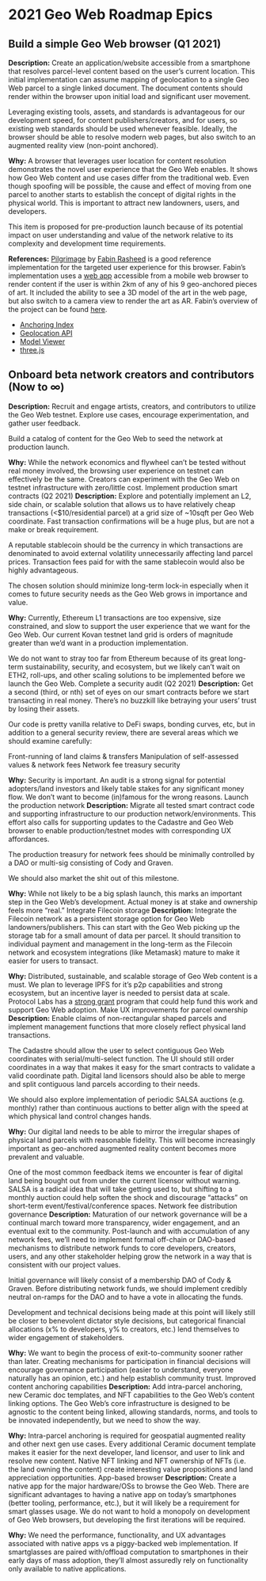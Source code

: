 # 2021 Geo Web Roadmap Epics

## Build a simple Geo Web browser (Q1 2021)

**Description:** Create an application/website accessible from a smartphone that resolves parcel-level content based on the user’s current location. This initial implementation can assume mapping of geolocation to a single Geo Web parcel to a single linked document. The document contents should render within the browser upon initial load and significant user movement.

Leveraging existing tools, assets, and standards is advantageous for our development speed, for content publishers/creators, and for users, so existing web standards should be used whenever feasible. Ideally, the browser should be able to resolve modern web pages, but also switch to an augmented reality view (non-point anchored).

**Why:** A browser that leverages user location for content resolution demonstrates the novel user experience that the Geo Web enables. It shows how Geo Web content and use cases differ from the traditional web. Even though spoofing will be possible, the cause and effect of moving from one parcel to another starts to establish the concept of digital rights in the physical world. This is important to attract new landowners, users, and developers. 

This item is proposed for pre-production launch because of its potential impact on user understanding and value of the network relative to its complexity and development time requirements.

**References:** [Pilgrimage](https://github.com/nurecas/pilgrimage) by [Fabin Rasheed](https://twitter.com/fabinrasheed) is a good reference implementation for the targeted user experience for this browser. Fabin’s implementation uses a [web app](https://nurecas.github.io/pilgrimage/) accessible from a mobile web browser to render content if the user is within 2km of any of his 9 geo-anchored pieces of art. It included the ability to see a 3D model of the art in the web page, but also switch to a camera view to render the art as AR. Fabin’s overview of the project can be found [here](https://nurecas.com/pilgrimage).

* [Anchoring Index](https://github.com/nurecas/pilgrimage/blob/master/index.html)
* [Geolocation API](https://www.w3schools.com/html/html5_geolocation.asp)
* [Model Viewer](https://modelviewer.dev/)
* [three.js](https://threejs.org/)

## Onboard beta network creators and contributors (Now to ∞)

**Description:** Recruit and engage artists, creators, and contributors to utilize the Geo Web testnet. Explore use cases, encourage experimentation, and gather user feedback. 

Build a catalog of content for the Geo Web to seed the network at production launch.

**Why:** While the network economics and flywheel can’t be tested without real money involved, the browsing user experience on testnet can effectively be the same. Creators can experiment with the Geo Web on testnet infrastructure with zero/little cost. 
Implement production smart contracts (Q2 2021)
**Description:** Explore and potentially implement an L2, side chain, or scalable solution that allows us to have relatively cheap transactions (<$10/residential parcel) at a grid size of ~10sqft per Geo Web coordinate.  Fast transaction confirmations will be a huge plus, but are not a make or break requirement. 

A reputable stablecoin should be the currency in which transactions are denominated to avoid external volatility unnecessarily affecting land parcel prices. Transaction fees paid for with the same stablecoin would also be highly advantageous.

The chosen solution should minimize long-term lock-in especially when it comes to future security needs as the Geo Web grows in importance and value.

**Why:** Currently, Ethereum L1 transactions are too expensive, size constrained, and slow to support the user experience that we want for the Geo Web. Our current Kovan testnet land grid is orders of magnitude greater than we’d want in a production implementation. 

We do not want to stray too far from Ethereum because of its great long-term sustainability, security, and ecosystem, but we likely can’t wait on ETH2, roll-ups, and other scaling solutions to be implemented before we launch the Geo Web. 
Complete a security audit (Q2 2021)
**Description:** Get a second (third, or nth) set of eyes on our smart contracts before we start transacting in real money. There’s no buzzkill like betraying your users’ trust by losing their assets. 

Our code is pretty vanilla relative to DeFi swaps, bonding curves, etc, but in addition to a general security review, there are several areas which we should examine carefully:

Front-running of land claims & transfers
Manipulation of self-assessed values & network fees
Network fee treasury security

**Why:** Security is important. An audit is a strong signal for potential adopters/land investors and likely table stakes for any significant money flow. We don’t want to become (in)famous for the wrong reasons.
Launch the production network
**Description:** Migrate all tested smart contract code and supporting infrastructure to our production network/environments. This effort also calls for supporting updates to the Cadastre and Geo Web browser to enable production/testnet modes with corresponding UX affordances.

The production treasury for network fees should be minimally controlled by a DAO or multi-sig consisting of Cody and Graven.

We should also market the shit out of this milestone.

**Why:** While not likely to be a big splash launch, this marks an important step in the Geo Web’s development. Actual money is at stake and ownership feels more “real.”
Integrate Filecoin storage
**Description:** Integrate the Filecoin network as a persistent storage option for Geo Web landowners/publishers. This can start with the Geo Web picking up the storage tab for a small amount of data per parcel. It should transition to individual payment and management in the long-term as the Filecoin network and ecosystem integrations (like Metamask) mature to make it easier for users to transact.

**Why:** Distributed, sustainable, and scalable storage of Geo Web content is a must. We plan to leverage IPFS for it’s p2p capabilities and strong ecosystem, but an incentive layer is needed to persist data at scale. Protocol Labs has a [strong grant](https://github.com/filecoin-project/devgrants#submit-a-proposal-for-open-grants) program that could help fund this work and support Geo Web adoption.
Make UX improvements for parcel ownership
**Description:** Enable claims of non-rectangular shaped parcels and implement management functions that more closely reflect physical land transactions.

The Cadastre should allow the user to select contiguous Geo Web coordinates with serial/multi-select function. The UI should still order coordinates in a way that makes it easy for the smart contracts to validate a valid coordinate path. Digital land licensors should also be able to merge and split contiguous land parcels according to their needs. 

We should also explore implementation of periodic SALSA auctions (e.g. monthly) rather than continuous auctions to better align with the speed at which physical land control changes hands.

**Why:** Our digital land needs to be able to mirror the irregular shapes of physical land parcels with reasonable fidelity. This will become increasingly important as geo-anchored augmented reality content becomes more prevalent and valuable. 

One of the most common feedback items we encounter is fear of digital land being bought out from under the current licensor without warning. SALSA is a radical idea that will take getting used to, but shifting to a monthly auction could help soften the shock and discourage “attacks” on short-term event/festival/conference spaces.
Network fee distribution governance
**Description:** Maturation of our network governance will be a continual march toward more transparency, wider engagement, and an eventual exit to the community. Post-launch and with accumulation of any network fees, we’ll need to implement formal off-chain or DAO-based mechanisms to distribute network funds to core developers, creators, users, and any other stakeholder helping grow the network in a way that is consistent with our project values. 

Initial governance will likely consist of a membership DAO of Cody & Graven. Before distributing network funds, we should implement credibly neutral on-ramps for the DAO and to have a vote in allocating the funds.

Development and technical decisions being made at this point will likely still be closer to benevolent dictator style decisions, but categorical financial allocations (x% to developers, y% to creators, etc.) lend themselves to wider engagement of stakeholders.

**Why:** We want to begin the process of exit-to-community sooner rather than later. Creating mechanisms for participation in financial decisions will encourage governance participation (easier to understand, everyone naturally has an opinion, etc.) and help establish community trust.
Improved content anchoring capabilities
**Description:** Add intra-parcel anchoring, new Ceramic doc templates, and NFT capabilities to the Geo Web’s content linking options. The Geo Web’s core infrastructure is designed to be agnostic to the content being linked, allowing standards, norms, and tools to be innovated independently, but we need to show the way. 

**Why:** Intra-parcel anchoring is required for geospatial augmented reality and other next gen use cases. Every additional Ceramic document template makes it easier for the next developer, land licensor, and user to link and resolve new content. Native NFT linking and NFT ownership of NFTs (i.e. the land owning the content) create interesting value propositions and land appreciation opportunities.
App-based browser
**Description:** Create a native app for the major hardware/OSs to browse the Geo Web. There are significant advantages to having a native app on today’s smartphones (better tooling, performance, etc.), but it will likely be a requirement for smart glasses usage. We do not want to hold a monopoly on development of Geo Web browsers, but developing the first iterations will be required.

**Why:** We need the performance, functionality, and UX advantages associated with native apps vs a piggy-backed web implementation. If smartglasses are paired with/offload computation to smartphones in their early days of mass adoption, they’ll almost assuredly rely on functionality only available to native applications.
